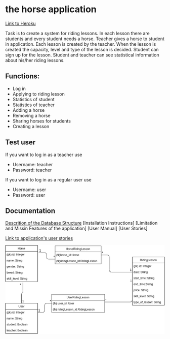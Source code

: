 # the horse application
[Link to Heroku](https://horse-app.herokuapp.com/)

Task is to create a system for riding lessons. In each lesson there are students and every student needs a horse. Teacher gives a horse to student in application. Each lesson is created by the teacher. When the lesson is created the capacity, level and type of the lesson is decided. Student can sign up for the lesson. Student and teacher can see statistical information about his/her riding lessons.

## Functions:
* Log in
* Applying to riding lesson
* Statistics of student
* Statistics of teacher
* Adding a horse
* Removing a horse
* Sharing horses for students
* Creating a lesson

## Test user

If you want to log in as a teacher use
* Username: teacher
* Password: teacher

If you want to log in as a regular user use
* Username: user
* Password: user

## Documentation
[Descrition of the Database Structure](documentation/description-of-the-database-structure.md)
[Installation Instructions]
[Limitation and Missin Features of the application]
[User Manual]
[User Stories]



[Link to application's user stories](https://github.com/millakortelainen/horseApp/blob/master/documentation/user-stories.md)

![databasediagram](https://raw.githubusercontent.com/millakortelainen/horseApp/master/documentation/pics/horseApp.png "Database Diagram")
